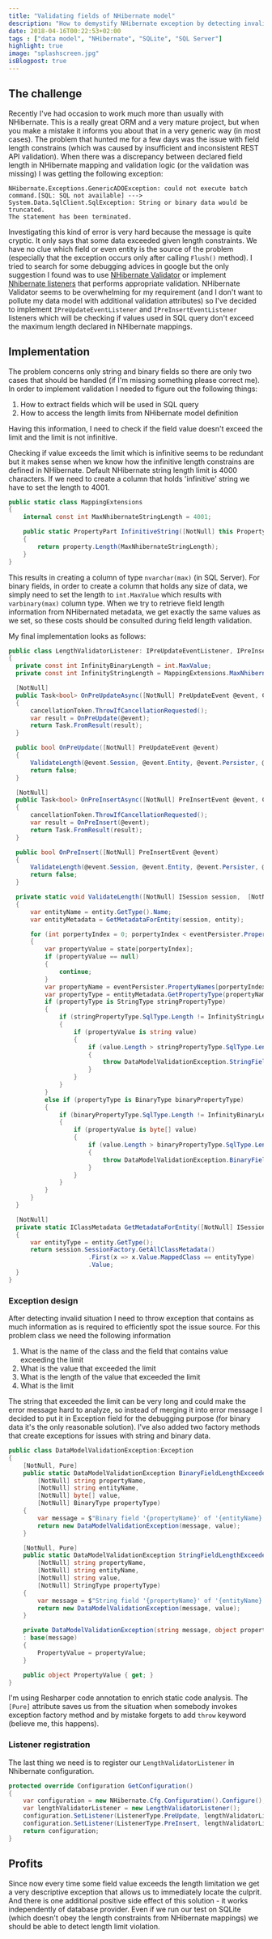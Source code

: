 ```yaml
---
title: "Validating fields of NHibernate model"
description: "How to demystify NHibernate exception by detecting invalid fields before committing changes to database"
date: 2018-04-16T00:22:53+02:00
tags : ["data model", "NHibernate", "SQLite", "SQL Server"]
highlight: true
image: "splashscreen.jpg"
isBlogpost: true
---
```

## The challenge
Recently I've had occasion to work much more than usually with NHibernate. This is a really great ORM and a very mature project, but when you make a mistake it informs you about that in a very generic way (in most cases). The problem that hunted me for a few days was the issue with field length constrains (which was caused by insufficient and inconsistent REST API validation). When there was a discrepancy between declared field length in NHibernate mapping and validation logic (or the validation was missing) I was getting the following exception:

```plaintext
NHibernate.Exceptions.GenericADOException: could not execute batch command.[SQL: SQL not available] ---> System.Data.SqlClient.SqlException: String or binary data would be truncated.
The statement has been terminated.
```
Investigating this kind of error is very hard because the message is quite cryptic. It only says that some data exceeded given length constraints. We have no clue which field or even entity is the source of the problem (especially that the exception occurs only after calling `Flush()` method). I tried to search for some debugging advices in google but the only suggestion I found was to use [NHibernate Validator](https://github.com/darioquintana/NHibernate-Validator) or implement [Nhibernate listeners](http://nhibernate.info/doc/nhibernate-reference/events.html) that performs appropriate validation. NHibernate Validator seems to be overwhelming for my requirement (and I don't want to pollute my data model with additional validation attributes) so I've decided to implement `IPreUpdateEventListener` and `IPreInsertEventListener` listeners which will be checking if values used in SQL query don't exceed the maximum length declared in NHibernate mappings.

## Implementation

The problem concerns only string and binary fields so there are only two cases that should be handled (if I'm missing something please correct me). In order to implement validation I needed to figure out the following things:

1. How to extract fields which will be used in SQL query
2. How to access the length limits from NHibernate model definition

Having this information, I need to check if the field value doesn't exceed the limit and the limit is not infinitive.

Checking if value exceeds the limit which is infinitive seems to be redundant but it makes sense when we know how the infinitive length constrains are defined in NHibernate. Default NHibernate string length limit is 4000 characters. If we need to create a column that holds 'infinitive' string we have to set the length to 4001.

```csharp
public static class MappingExtensions
{
    internal const int MaxNhibernateStringLength = 4001;

    public static PropertyPart InfinitiveString([NotNull] this PropertyPart property)
    {
        return property.Length(MaxNhibernateStringLength);
    }
}
```
This results in creating a column of type `nvarchar(max)` (in SQL Server).
For binary fields, in order to create a column that holds any size of data, we simply need to set the length to `int.MaxValue` which results with `varbinary(max)` column type.
When we try to retrieve field length information from NHibernated metadata, we get exactly the same values as we set, so these costs should be consulted during field length validation.

My final implementation looks as follows:

```csharp
public class LengthValidatorListener: IPreUpdateEventListener, IPreInsertEventListener
{
  private const int InfinityBinaryLength = int.MaxValue;
  private const int InfinityStringLength = MappingExtensions.MaxNhibernateStringLength;

  [NotNull] 
  public Task<bool> OnPreUpdateAsync([NotNull] PreUpdateEvent @event, CancellationToken cancellationToken)
  {
      cancellationToken.ThrowIfCancellationRequested();
      var result = OnPreUpdate(@event);
      return Task.FromResult(result);
  }

  public bool OnPreUpdate([NotNull] PreUpdateEvent @event)
  {
      ValidateLength(@event.Session, @event.Entity, @event.Persister, @event.State);
      return false;
  }

  [NotNull] 
  public Task<bool> OnPreInsertAsync([NotNull] PreInsertEvent @event, CancellationToken cancellationToken)
  {
      cancellationToken.ThrowIfCancellationRequested();
      var result = OnPreInsert(@event);
      return Task.FromResult(result);
  }

  public bool OnPreInsert([NotNull] PreInsertEvent @event)
  {
      ValidateLength(@event.Session, @event.Entity, @event.Persister, @event.State);
      return false;
  }

  private static void ValidateLength([NotNull] ISession session,  [NotNull] object entity, [NotNull] IEntityPersister eventPersister, [NotNull] object[] state)
  {
      var entityName = entity.GetType().Name;
      var entityMetadata = GetMetadataForEntity(session, entity);

      for (int porpertyIndex = 0; porpertyIndex < eventPersister.PropertyNames.Length; porpertyIndex++)
      {
          var propertyValue = state[porpertyIndex];
          if (propertyValue == null)
          {
              continue;
          }
          var propertyName = eventPersister.PropertyNames[porpertyIndex];
          var propertyType = entityMetadata.GetPropertyType(propertyName);
          if (propertyType is StringType stringPropertyType)
          {
              if (stringPropertyType.SqlType.Length != InfinityStringLength)
              {
                  if (propertyValue is string value)
                  {
                      if (value.Length > stringPropertyType.SqlType.Length)
                      {
                          throw DataModelValidationException.StringFieldLengthExceeded(propertyName, entityName, value, stringPropertyType);
                      }
                  }
              }
          }
          else if (propertyType is BinaryType binaryPropertyType)
          {
              if (binaryPropertyType.SqlType.Length != InfinityBinaryLength)
              {
                  if (propertyValue is byte[] value)
                  {
                      if (value.Length > binaryPropertyType.SqlType.Length)
                      {
                          throw DataModelValidationException.BinaryFieldLengthExceeded(propertyName, entityName, value, binaryPropertyType);
                      }
                  }
              }
          }
      }
  }

  [NotNull] 
  private static IClassMetadata GetMetadataForEntity([NotNull] ISession session, [NotNull] object entity)
  {
      var entityType = entity.GetType();
      return session.SessionFactory.GetAllClassMetadata()
                      .First(x => x.Value.MappedClass == entityType)
                      .Value;
  }
}
```

### Exception design

After detecting invalid situation I need to throw exception that contains as much information as is required to efficiently spot the issue source. For this problem class we need the following information

1. What is the name of the class and the field that contains value exceeding the limit
2. What is the value that exceeded the limit
3. What is the length of the value that exceeded the limit
3. What is the limit

The string that exceeded the limit can be very long and could make the error message hard to analyze, so instead of merging it into error message I decided to put it in Exception field for the debugging purpose (for binary data it's the only reasonable solution). I've also added two factory methods that create exceptions for issues with string and binary data.

```csharp
public class DataModelValidationException:Exception
{
    [NotNull, Pure]
    public static DataModelValidationException BinaryFieldLengthExceeded(
        [NotNull] string propertyName,
        [NotNull] string entityName,
        [NotNull] byte[] value,
        [NotNull] BinaryType propertyType)
    {
        var message = $"Binary field '{propertyName}' of '{entityName}' entity with [length={value.Length}] exceeded the limitation of {propertyType.SqlType.Length} length";
        return new DataModelValidationException(message, value);
    }

    [NotNull, Pure]
    public static DataModelValidationException StringFieldLengthExceeded(
        [NotNull] string propertyName,
        [NotNull] string entityName,
        [NotNull] string value,
        [NotNull] StringType propertyType)
    {
        var message = $"String field '{propertyName}' of '{entityName}' entity with [length={value.Length}] exceeded the limitation of {propertyType.SqlType.Length} characters.";
        return new DataModelValidationException(message, value);
    }

    private DataModelValidationException(string message, object propertyValue) 
    : base(message)
    {
        PropertyValue = propertyValue;
    }

    public object PropertyValue { get; }
}
```

I'm using Resharper code annotation to enrich static code analysis. The `[Pure]` attribute saves us from the situation when somebody invokes exception factory method and by mistake forgets to add `throw` keyword (believe me, this happens).

### Listener registration
The last thing we need is to register our `LengthValidatorListener` in Nhibernate configuration.

```csharp
protected override Configuration GetConfiguration()
{
    var configuration = new NHibernate.Cfg.Configuration().Configure();
    var lengthValidatorListener = new LengthValidatorListener();
    configuration.SetListener(ListenerType.PreUpdate, lengthValidatorListener);
    configuration.SetListener(ListenerType.PreInsert, lengthValidatorListener);
    return configuration;
}
```

## Profits

Since now every time some field value exceeds the length limitation we get a very descriptive exception that allows us to immediately locate the culprit. And there is one additional positive side effect of this solution - it works independently of database provider. Even if we run our test on SQLite (which doesn't obey the length constraints from NHibernate mappings) we should be able to detect length limit violation.


